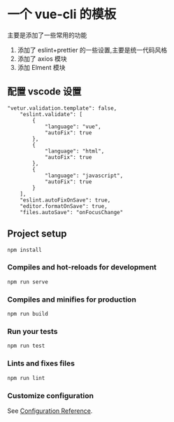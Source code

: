 # 一个 vue-cli 的模板

主要是添加了一些常用的功能

1. 添加了 eslint+prettier 的一些设置,主要是统一代码风格
2. 添加了 axios 模块
3. 添加 Elment 模块

## 配置 vscode 设置

```
"vetur.validation.template": false,
    "eslint.validate": [
        {
            "language": "vue",
            "autoFix": true
        },
        {
            "language": "html",
            "autoFix": true
        },
        {
            "language": "javascript",
            "autoFix": true
        }
    ],
    "eslint.autoFixOnSave": true,
    "editor.formatOnSave": true,
    "files.autoSave": "onFocusChange"
```

## Project setup

```
npm install
```

### Compiles and hot-reloads for development

```
npm run serve
```

### Compiles and minifies for production

```
npm run build
```

### Run your tests

```
npm run test
```

### Lints and fixes files

```
npm run lint
```

### Customize configuration

See [Configuration Reference](https://cli.vuejs.org/config/).
